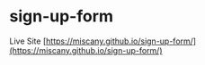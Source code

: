 # sign-up-form

Live Site
[https://miscany.github.io/sign-up-form/](https://miscany.github.io/sign-up-form/)
